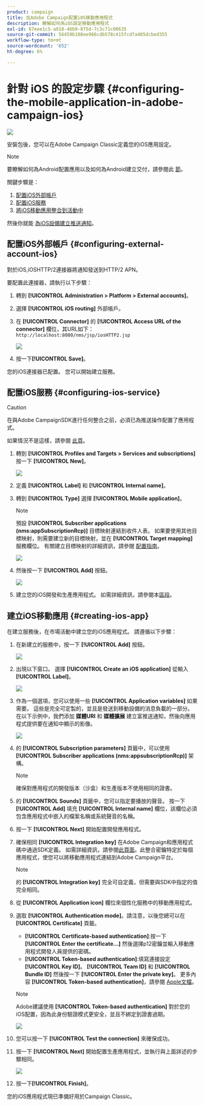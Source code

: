 ```yaml
---
product: campaign
title: 在Adobe Campaign配置iOS移動應用程式
description: 瞭解如何為iOS設定移動應用程式
exl-id: 67eee1c5-a918-46b9-875d-7c3c71c00635
source-git-commit: 56459b188ee966cdb578c415fcdfa485dcbed355
workflow-type: tm+mt
source-wordcount: '652'
ht-degree: 6%

---
```


# 針對 iOS 的設定步驟 {#configuring-the-mobile-application-in-adobe-campaign-ios}

![](../../assets/common.svg)

安裝包後，您可以在Adobe Campaign Classic定義您的iOS應用設定。

>[!NOTE]
>
>要瞭解如何為Android配置應用以及如何為Android建立交付，請參閱此 [節](configuring-the-mobile-application-android.md)。

關鍵步驟是：

1. [配置iOS外部帳戶](#configuring-external-account-ios)
1. [配置iOS服務](#configuring-ios-service)
1. [將iOS移動應用整合到活動中](#creating-ios-app)

然後你就能 [為iOS設備建立推送通知](create-notifications-ios.md)。


## 配置iOS外部帳戶 {#configuring-external-account-ios}

對於iOS,iOSHTTP/2連接器將通知發送到HTTP/2 APN。

要配置此連接器，請執行以下步驟：

1. 轉到 **[!UICONTROL Administration > Platform > External accounts]**。
1. 選擇 **[!UICONTROL iOS routing]** 外部帳戶。
1. 在 **[!UICONTROL Connector]** 的 **[!UICONTROL Access URL of the connector]** 欄位，其URL如下： ```http://localhost:8080/nms/jsp/iosHTTP2.jsp```

   ![](assets/nmac_connectors.png)

1. 按一下&#x200B;**[!UICONTROL Save]**。

您的iOS連接器已配置。 您可以開始建立服務。

## 配置iOS服務 {#configuring-ios-service}

>[!CAUTION]
>
>在與Adobe CampaignSDK進行任何整合之前，必須已為推送操作配置了應用程式。
>
>如果情況不是這樣，請參閱 [此頁](https://developer.apple.com/documentation/usernotifications)。

1. 轉到 **[!UICONTROL Profiles and Targets > Services and subscriptions]** 按一下 **[!UICONTROL New]**。

   ![](assets/nmac_service_1.png)

1. 定義 **[!UICONTROL Label]** 和 **[!UICONTROL Internal name]**。
1. 轉到 **[!UICONTROL Type]** 選擇 **[!UICONTROL Mobile application]**。

   >[!NOTE]
   >
   >預設 **[!UICONTROL Subscriber applications (nms:appSubscriptionRcp)]** 目標映射連結到收件人表。 如果要使用其他目標映射，則需要建立新的目標映射，並在 **[!UICONTROL Target mapping]** 服務欄位。 有關建立目標映射的詳細資訊，請參閱 [配置指南](../../configuration/using/about-custom-recipient-table.md)。

   ![](assets/nmac_ios.png)

1. 然後按一下 **[!UICONTROL Add]** 按鈕。

   ![](assets/nmac_service_2.png)

1. 建立您的iOS開發和生產應用程式。 如需詳細資訊，請參閱本[區段](configuring-the-mobile-application.md#creating-ios-app)。

## 建立iOS移動應用 {#creating-ios-app}

在建立服務後，在市場活動中建立您的iOS應用程式。 請遵循以下步驟：

1. 在新建立的服務中，按一下 **[!UICONTROL Add]** 按鈕。

   ![](assets/nmac_service_2.png)

1. 出現以下窗口。 選擇 **[!UICONTROL Create an iOS application]** 從輸入 **[!UICONTROL Label]**。

   ![](assets/nmac_ios_2.png)

1. 作為一個選項，您可以使用一些 **[!UICONTROL Application variables]** 如果需要。 這些是完全可定製的，並且是發送到移動設備的消息負載的一部分。
在以下示例中，我們添加 **媒體URl** 和 **媒體擴展** 建立富推送通知，然後向應用程式提供要在通知中顯示的影像。

   ![](assets/nmac_ios_3.png)

1. 的 **[!UICONTROL Subscription parameters]** 頁籤中，可以使用 **[!UICONTROL Subscriber applications (nms:appsubscriptionRcp)]** 架構。

   >[!NOTE]
   >
   >確保對應用程式的開發版本（沙盒）和生產版本不使用相同的證書。

1. 的 **[!UICONTROL Sounds]** 頁籤中，您可以指定要播放的聲音。 按一下 **[!UICONTROL Add]** 填充 **[!UICONTROL Internal name]** 欄位，該欄位必須包含應用程式中嵌入的檔案名稱或系統聲音的名稱。

1. 按一下 **[!UICONTROL Next]** 開始配置開發應用程式。

1. 確保相同 **[!UICONTROL Integration key]** 在Adobe Campaign和應用程式碼中通過SDK定義。 如需詳細資訊，請參閱[此頁面](integrating-campaign-sdk-into-the-mobile-application.md)。此整合密鑰特定於每個應用程式，使您可以將移動應用程式連結到Adobe Campaign平台。

   >[!NOTE]
   >
   > 的 **[!UICONTROL Integration key]** 完全可自定義，但需要與SDK中指定的值完全相同。

1. 從 **[!UICONTROL Application icon]** 欄位來個性化服務中的移動應用程式。

1. 選取 **[!UICONTROL Authentication mode]**。請注意，以後您總可以在 **[!UICONTROL Certificate]** 頁籤。
   * **[!UICONTROL Certificate-based authentication]**:按一下 **[!UICONTROL Enter the certificate...]**  然後選擇p12密鑰並輸入移動應用程式開發人員提供的密碼。
   * **[!UICONTROL Token-based authentication]**:填寫連接設定 **[!UICONTROL Key ID]**。 **[!UICONTROL Team ID]** 和 **[!UICONTROL Bundle ID]** 然後按一下 **[!UICONTROL Enter the private key]**。 更多內容 **[!UICONTROL Token-based authentication]**，請參閱 [Apple文檔](https://developer.apple.com/documentation/usernotifications/setting_up_a_remote_notification_server/establishing_a_token-based_connection_to_apns)。

   >[!NOTE]
   >
   > Adobe建議使用 **[!UICONTROL Token-based authentication]** 對於您的iOS配置，因為此身份驗證模式更安全，並且不綁定到證書過期。

   ![](assets/nmac_ios_4.png)

1. 您可以按一下 **[!UICONTROL Test the connection]** 來確保成功。

1. 按一下 **[!UICONTROL Next]** 開始配置生產應用程式，並執行與上面詳述的步驟相同。

   ![](assets/nmac_ios_5.png)

1. 按一下&#x200B;**[!UICONTROL Finish]**。

您的iOS應用程式現已準備好用於Campaign Classic。
